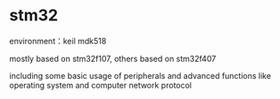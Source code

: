 # stm32

environment：keil mdk518

mostly based on stm32f107, others based on stm32f407

including some basic usage of peripherals and advanced functions like operating system and computer network protocol
